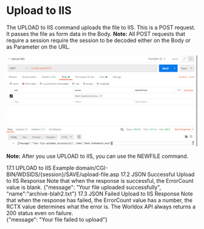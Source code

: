 # Upload to IIS

The UPLOAD to IIS command uploads the file to IIS. This is a POST request. It passes the file as form data in the Body.
**Note:** All POST requests that require a session require the session to be decoded either on the Body or as Parameter on the URL.
 
 ![uploadiis](images/uploadiis.png)
 
**Note:** After you use UPLOAD to IIS, you can use the NEWFILE command.

17.1	UPLOAD to IIS Example
domain/CGI-BIN/WDSIDS/{session}/SAVE/upload-file.asp
17.2	JSON Successful Upload to IIS Response
Note that when the response is successful, the ErrorCount value is blank. 
{"message": "Your file uploaded successfully", "name":"archive-blah2.txt"}
17.3	JSON Failed Upload to IIS Response 
Note that when the response has failed, the ErrorCount value has a number, the RCTX value determines what the error is. The Worldox API always returns a 200 status even on failure.  
{"message": "Your file failed to upload"}
